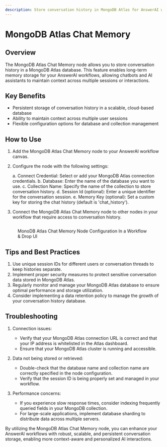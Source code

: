 ```yaml
---
description: Store conversation history in MongoDB Atlas for AnswerAI workflows
---
```


# MongoDB Atlas Chat Memory

## Overview

The MongoDB Atlas Chat Memory node allows you to store conversation history in a MongoDB Atlas database. This feature enables long-term memory storage for your AnswerAI workflows, allowing chatbots and AI assistants to maintain context across multiple sessions or interactions.

## Key Benefits

-   Persistent storage of conversation history in a scalable, cloud-based database
-   Ability to maintain context across multiple user sessions
-   Flexible configuration options for database and collection management

## How to Use

1. Add the MongoDB Atlas Chat Memory node to your AnswerAI workflow canvas.
2. Configure the node with the following settings:

    a. Connect Credential: Select or add your MongoDB Atlas connection credentials.
    b. Database: Enter the name of the database you want to use.
    c. Collection Name: Specify the name of the collection to store conversation history.
    d. Session Id (optional): Enter a unique identifier for the conversation session.
    e. Memory Key (optional): Set a custom key for storing the chat history (default is 'chat_history').

3. Connect the MongoDB Atlas Chat Memory node to other nodes in your workflow that require access to conversation history.

<!-- TODO: Add a screenshot of the MongoDB Atlas Chat Memory node configuration panel -->
<figure><img src="/.gitbook/assets/screenshots/monogdbchatmemory.png" alt="" /><figcaption><p> MonoDB Atlas Chat Memory Node Configuration In a Workflow &#x26; Drop UI</p></figcaption></figure>

## Tips and Best Practices

1. Use unique session IDs for different users or conversation threads to keep histories separate.
2. Implement proper security measures to protect sensitive conversation data stored in MongoDB Atlas.
3. Regularly monitor and manage your MongoDB Atlas database to ensure optimal performance and storage utilization.
4. Consider implementing a data retention policy to manage the growth of your conversation history database.

## Troubleshooting

1. Connection issues:

    - Verify that your MongoDB Atlas connection URL is correct and that your IP address is whitelisted in the Atlas dashboard.
    - Ensure that your MongoDB Atlas cluster is running and accessible.

2. Data not being stored or retrieved:

    - Double-check that the database name and collection name are correctly specified in the node configuration.
    - Verify that the session ID is being properly set and managed in your workflow.

3. Performance concerns:
    - If you experience slow response times, consider indexing frequently queried fields in your MongoDB collection.
    - For large-scale applications, implement database sharding to distribute data across multiple servers.

<!-- TODO: Add a screenshot showing where to find logs or error messages related to the MongoDB Atlas Chat Memory node -->

By utilizing the MongoDB Atlas Chat Memory node, you can enhance your AnswerAI workflows with robust, scalable, and persistent conversation storage, enabling more context-aware and personalized AI interactions.
